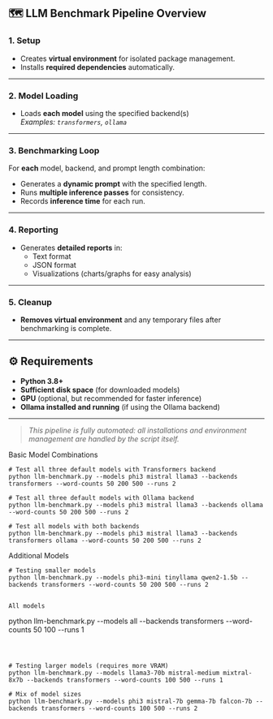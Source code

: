 ## 🗺️ LLM Benchmark Pipeline Overview

### 1. Setup
- Creates **virtual environment** for isolated package management.
- Installs **required dependencies** automatically.

---

### 2. Model Loading
- Loads **each model** using the specified backend(s)  
  _Examples: `transformers`, `ollama`_

---

### 3. Benchmarking Loop
For **each** model, backend, and prompt length combination:
- Generates a **dynamic prompt** with the specified length.
- Runs **multiple inference passes** for consistency.
- Records **inference time** for each run.

---

### 4. Reporting
- Generates **detailed reports** in:
  - Text format
  - JSON format
  - Visualizations (charts/graphs for easy analysis)

---

### 5. Cleanup
- **Removes virtual environment** and any temporary files after benchmarking is complete.

---

## ⚙️ Requirements

- **Python 3.8+**
- **Sufficient disk space** (for downloaded models)
- **GPU** (optional, but recommended for faster inference)
- **Ollama installed and running** (if using the Ollama backend)

---

> _This pipeline is fully automated: all installations and environment management are handled by the script itself._


Basic Model Combinations
```
# Test all three default models with Transformers backend
python llm-benchmark.py --models phi3 mistral llama3 --backends transformers --word-counts 50 200 500 --runs 2

# Test all three default models with Ollama backend
python llm-benchmark.py --models phi3 mistral llama3 --backends ollama --word-counts 50 200 500 --runs 2

# Test all models with both backends
python llm-benchmark.py --models phi3 mistral llama3 --backends transformers ollama --word-counts 50 200 500 --runs 2
```

Additional Models
```
# Testing smaller models
python llm-benchmark.py --models phi3-mini tinyllama qwen2-1.5b --backends transformers --word-counts 50 200 500 --runs 2


All models

```
python llm-benchmark.py --models all --backends transformers --word-counts 50 100 --runs 1
```



# Testing larger models (requires more VRAM)
python llm-benchmark.py --models llama3-70b mistral-medium mixtral-8x7b --backends transformers --word-counts 100 500 --runs 1

# Mix of model sizes
python llm-benchmark.py --models phi3 mistral-7b gemma-7b falcon-7b --backends transformers --word-counts 100 500 --runs 2
```
